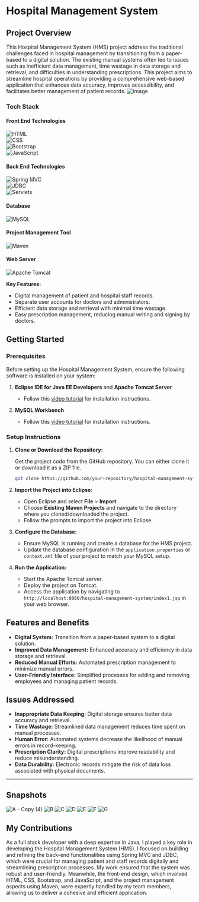 # Hospital Management System

## Project Overview

This Hospital Management System (HMS) project address the traditional challenges faced in hospital management by transitioning from a paper-based to a digital solution. The existing manual systems often led to issues such as inefficient data management, time wastage in data storage and retrieval, and difficulties in understanding prescriptions. This project aims to streamline hospital operations by providing a comprehensive web-based application that enhances data accuracy, improves accessibility, and facilitates better management of patient records.
![image](https://github.com/user-attachments/assets/18a9ece3-5a88-4e20-af63-dddcc6b646da)

### Tech Stack

#### Front End Technologies
![HTML](https://img.shields.io/badge/HTML-Standard%20Markup%20Language-red)  
![CSS](https://img.shields.io/badge/CSS-Style%20Sheet%20Language-blue)  
![Bootstrap](https://img.shields.io/badge/Bootstrap-CSS%20Framework-purple)  
![JavaScript](https://img.shields.io/badge/JavaScript-Programming%20Language-yellowgreen)  

#### Back End Technologies
![Spring MVC](https://img.shields.io/badge/Spring%20MVC-Framework%20for%20Java-green)  
![JDBC](https://img.shields.io/badge/JDBC-Java%20Database%20Connectivity-blue)  
![Servlets](https://img.shields.io/badge/Servlets-Java%20Web%20Technologies-orange)  

#### Database
![MySQL](https://img.shields.io/badge/MySQL-Relational%20Database%20Management%20System-orange)  

#### Project Management Tool
![Maven](https://img.shields.io/badge/Maven-Build%20Tool%20for%20Java-orange)  

#### Web Server
![Apache Tomcat](https://img.shields.io/badge/Apache%20Tomcat-Web%20Server-lightblue) 

**Key Features:**
- Digital management of patient and hospital staff records.
- Separate user accounts for doctors and administrators.
- Efficient data storage and retrieval with minimal time wastage.
- Easy prescription management, reducing manual writing and signing by doctors.
  
## Getting Started

### Prerequisites

Before setting up the Hospital Management System, ensure the following software is installed on your system:

1. **Eclipse IDE for Java EE Developers** and **Apache Tomcat Server**
   - Follow this [video tutorial](https://youtu.be/9iHKCnxUWqQ) for installation instructions.

2. **MySQL Workbench**
   - Follow this [video tutorial](https://youtu.be/OM4aZJW_Ojs) for installation instructions.

### Setup Instructions

1. **Clone or Download the Repository:**

   Get the project code from the GitHub repository. You can either clone it or download it as a ZIP file.

   ```bash
   git clone https://github.com/your-repository/hospital-management-system.git
   ```

2. **Import the Project into Eclipse:**

   - Open Eclipse and select **File** > **Import**.
   - Choose **Existing Maven Projects** and navigate to the directory where you cloned/downloaded the project.
   - Follow the prompts to import the project into Eclipse.

3. **Configure the Database:**

   - Ensure MySQL is running and create a database for the HMS project.
   - Update the database configuration in the `application.properties` or `context.xml` file of your project to match your MySQL setup.

4. **Run the Application:**

   - Start the Apache Tomcat server.
   - Deploy the project on Tomcat.
   - Access the application by navigating to `http://localhost:8080/hospital-management-system/index1.jsp` in your web browser.

## Features and Benefits

- **Digital System:** Transition from a paper-based system to a digital solution.
- **Improved Data Management:** Enhanced accuracy and efficiency in data storage and retrieval.
- **Reduced Manual Efforts:** Automated prescription management to minimize manual errors.
- **User-Friendly Interface:** Simplified processes for adding and removing employees and managing patient records.

## Issues Addressed

- **Inappropriate Data Keeping:** Digital storage ensures better data accuracy and retrieval.
- **Time Wastage:** Streamlined data management reduces time spent on manual processes.
- **Human Error:** Automated systems decrease the likelihood of manual errors in record-keeping.
- **Prescription Clarity:** Digital prescriptions improve readability and reduce misunderstanding.
- **Data Durability:** Electronic records mitigate the risk of data loss associated with physical documents.

---
## Snapshots
![A - Copy (4)](https://github.com/user-attachments/assets/2a59c7d7-6231-49b8-9586-c7dbf1fbf6a6)
![B](https://github.com/user-attachments/assets/bbb57736-d2db-47b1-bdbf-4586f091eb1d)
![C](https://github.com/user-attachments/assets/8080f507-2cbe-4f56-b86c-bac74edff1cf)
![D](https://github.com/user-attachments/assets/e9541695-3688-4b1b-b336-011f586775be)
![E](https://github.com/user-attachments/assets/7cb5b3b3-2ca4-4ef2-afa7-01698bc3f16c)
![F](https://github.com/user-attachments/assets/bd0ad101-34fd-4852-af1e-119d4359ef7f)
![G](https://github.com/user-attachments/assets/4c896c37-cac1-4dc0-b5cd-76b8f20b7e0a)


## My Contributions
As a full stack developer with a deep expertise in Java, I played a key role in developing the Hospital Management System (HMS). I focused on building and refining the back-end functionalities using Spring MVC and JDBC, which were crucial for managing patient and staff records digitally and streamlining prescription processes. My work ensured that the system was robust and user-friendly. Meanwhile, the front-end design, which involved HTML, CSS, Bootstrap, and JavaScript, and the project management aspects using Maven, were expertly handled by my team members, allowing us to deliver a cohesive and efficient application.

